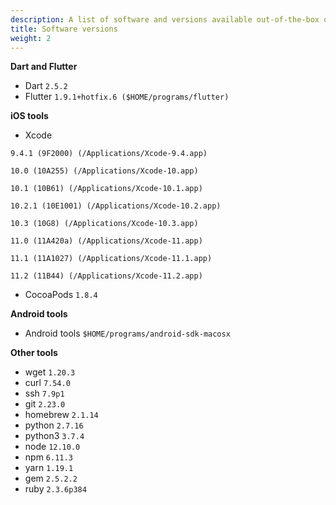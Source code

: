 ```yaml
---
description: A list of software and versions available out-of-the-box on Codemagic.
title: Software versions
weight: 2
---
```

**Dart and Flutter**

- Dart `2.5.2`
- Flutter `1.9.1+hotfix.6 ($HOME/programs/flutter)`

**iOS tools**

- Xcode

`9.4.1 (9F2000) (/Applications/Xcode-9.4.app)`

`10.0 (10A255) (/Applications/Xcode-10.app)`

`10.1 (10B61) (/Applications/Xcode-10.1.app)`

`10.2.1 (10E1001) (/Applications/Xcode-10.2.app)`

`10.3 (10G8) (/Applications/Xcode-10.3.app)`

`11.0 (11A420a) (/Applications/Xcode-11.app)`

`11.1 (11A1027) (/Applications/Xcode-11.1.app)`

`11.2 (11B44) (/Applications/Xcode-11.2.app)`


- CocoaPods `1.8.4`

**Android tools**

- Android tools `$HOME/programs/android-sdk-macosx`

**Other tools**

- wget `1.20.3`
- curl `7.54.0`
- ssh `7.9p1`
- git `2.23.0`
- homebrew `2.1.14`
- python `2.7.16`
- python3 `3.7.4`
- node `12.10.0`
- npm `6.11.3`
- yarn `1.19.1`
- gem `2.5.2.2`
- ruby `2.3.6p384`
